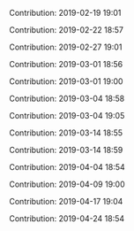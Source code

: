 Contribution: 2019-02-19 19:01

Contribution: 2019-02-22 18:57

Contribution: 2019-02-27 19:01

Contribution: 2019-03-01 18:56

Contribution: 2019-03-01 19:00

Contribution: 2019-03-04 18:58

Contribution: 2019-03-04 19:05

Contribution: 2019-03-14 18:55

Contribution: 2019-03-14 18:59

Contribution: 2019-04-04 18:54

Contribution: 2019-04-09 19:00

Contribution: 2019-04-17 19:04

Contribution: 2019-04-24 18:54

